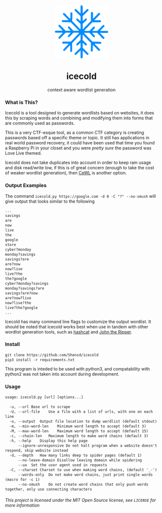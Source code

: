 <p align="center">
    <img alt="icecold" src="./logo.png" height="175">
</p>

<h1 align="center">
icecold
</h1>
<p  align="center">
context aware wordlist generation
</p>

### What is This?

Icecold is a tool designed to generate wordlists based on websites, it does this by scraping words and combining and modifying them into forms that are commonly used as passwords.

This is a very CTF-esque tool, as a common CTF category is creating passwords based off a specific theme or topic. It still has applications in real world password recovery, it could have been used that time you found a Raspberry Pi in your closet and you were _pretty sure_ the password was Love Live themed.

Icecold does not take duplicates into account in order to keep ram usage and disk read/write low, if this is of great concern (enough to take the cost of weaker wordlist generation), then [CeWL](https://github.com/digininja/CeWL) is another option. 

### Output Examples

The command `icecold.py https://google.com -d 0 -C "?" --no-smush` will give output that looks similar to the following 

```
...
savings
are
now
live
the
google
store
cyber?monday
monday?savings
savings?are
are?now
now?live
live?the
the?google
cyber?monday?savings
monday?savings?are
savings?are?now
are?now?live
now?live?the
live?the?google
...
```

Icecold has many command line flags to customize the output wordlist. It should be noted that icecold works best when use in tandem with other wordlist generation tools, such as [hashcat](https://hashcat.net/hashcat/) and [John the Ripper](https://www.openwall.com/john/).


### Install

```
git clone https://github.com/Shensd/icecold
pip3 install -r requirements.txt
```

This program is inteded to be used with python3, and compatability with python2 was not taken into account during development.

### Usage

```
usage: icecold.py [url] [options...]
    
  -u, --url	Base url to scrape
  -U, --url-file	Use a file with a list of urls, with one on each line
  -o, --output	Output file location to dump wordlist (default stdout)
  -m, --min-word-len	Minimum word length to accept (default 3)
  -M, --max-word-len	Maximum word length to accept (default 15)
  -c, --chain-len	Maximum length to make word chains (default 3)
  -h, --help	Display this help page
      --ignore-unresponsive	Do not halt program when a website doesn't respond, skip website instead
  -d, --depth	How many links deep to spider pages (default 1)
      --no-leave-domain	Disallow leaving domain while spidering
      --ua	Set the user agent used in requests
  -C, --charset	Charset to use when making word chains, (default '_-')
      --words-only	Do not make word chains, just print single words (macro for -c 1)
      --no-smush	Do not create word chains that only push words together, only use connecting characters
```

###### This project is licensed under the MIT Open Source license, see `LICENSE` for more information